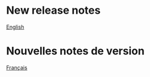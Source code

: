 # New release notes
[English](https://doc.dokos.io/dokos/versions/v1_0_0.html)

# Nouvelles notes de version
[Français](https://doc.dokos.io/fr/dokos/versions/v1_0_0.html)